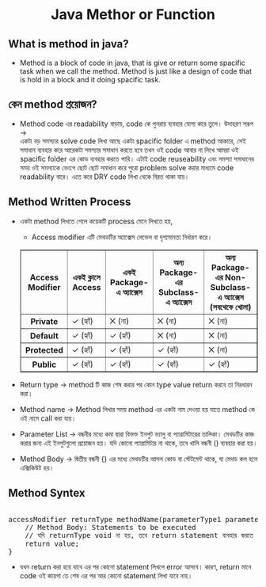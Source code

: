 <h1 align="center">Java Methor or Function </h1>

## What is method in java?
- Method is a block of code in java, that is give or return some spacific task when we call the method. Method is just like a design of code that is hold in a block and it doing spacific task. 
## কেন method প্রয়োজন?
- Method code এর readability বাড়ায়, code কে পুনরায় ব্যবহার যোগ্য করে তুলে। উদাহরণ সরূপ -> <br> 
একটা বড় সমস্যার solve code লিখা আছে একটা spacific folder এ method আকারে, সেই সমাধান ব্যবহার করে আরেকটা সমস্যার সমাধান করতে হবে তখন ওই code আবার না লিখে আমরা ওই spacific folder এর কোড ব্যবহার করতে পারি। এটাই code reuseability এবং সমস্যা সমাধানের সময় ওই সমস্যাকে ভেংগে ছোট ছোট সমাধান করে পুরো problem solve করার মাধ্যমে code readability বারে। এতে করে DRY code লিখা থেকে বিরত থাকা যায়। 

## Method Written Process
- একটা method লিখতে গেলে কয়েকটি process মেনে লিখতে হয়,
    - Access modifier এটি মেথডটির অ্যাক্সেস লেভেল বা দৃশ্যমানতা নির্ধারণ করে। <br>
    <table border="1">
    <thead>
    <tr>
        <th> Access Modifier </th>
        <th> একই ক্লাসে Access </th>
        <th> একই Package-এ অ্যাক্সেস </th>
        <th> অন্য Package-এর Subclass-এ অ্যাক্সেস </th>
        <th> অন্য Package-এর Non-Subclass-এ অ্যাক্সেস (সবথেকে খোলা) </th>
    </tr>
    </thead>
    <tbody>
    <tr>
        <th> Private </th> 
        <td> ✓ (হ্যাঁ) </td>
        <td> ✕ (না) </td>
        <td> ✕ (না) </td>
        <td> ✕ (না) </td> 
    </tr>
    <tr>
        <th> Default </th>
        <td> ✓ (হ্যাঁ) </td>
        <td> ✓ (হ্যাঁ) </td>
        <td> ✕ (না) </td>
        <td> ✕ (না) </td>  
    </tr>
    <tr>
        <th> Protected </th>
        <td> ✓ (হ্যাঁ) </td>
        <td> ✓ (হ্যাঁ) </td>
        <td> ✓ (হ্যাঁ) </td>
        <td> ✕ (না) </td> 
    </tr>
    <tr>
        <th> Public </th>
        <td> ✓ (হ্যাঁ) </td>
        <td> ✓ (হ্যাঁ) </td>
        <td> ✓ (হ্যাঁ) </td>
        <td> ✓ (হ্যাঁ) </td> 
    </tr>
    </tbody>

    </table>
- Return type -> method টি কাজ শেষ করার পর কোন type value return করবে তা নিরধারন করা।
- Method name -> Method লিখার সময় method এর একটা নাম দেওয়া হয় যাতে method কে ওই নামে call করা যায়।
- Parameter List -> বন্ধনীর মধ্যে কমা দ্বারা বিভক্ত ইনপুট ভ্যালু বা প্যারামিটারের তালিকা। মেথডটির কাজ করার জন্য এই ইনপুটগুলো প্রয়োজন হয়। যদি কোনো প্যারামিটার না থাকে, তবে খালি বন্ধনী () ব্যবহার করা হয়।
- Method Body ->  দ্বিতীয় বন্ধনী {} এর মধ্যে মেথডটির আসল কোড বা স্টেটমেন্ট থাকে, যা মেথড কল হলে এক্সিকিউট হয়।

## Method Syntex
<pre> 
accessModifier returnType methodName(parameterType1 parameterName1, parameterType2 parameterName2, ...) {
    // Method Body: Statements to be executed
    // যদি returnType void না হয়, তবে return statement ব্যবহার করতে হবে
    return value; 
}
</pre>
- যখন return করা হয়ে যাবে এর পর কোনো statement লিখলে error আসবে। কারণ, return মানে code ওই জায়গা তে শেষ এর পর আর কোনো statement লিখা যাবে নাহ। 